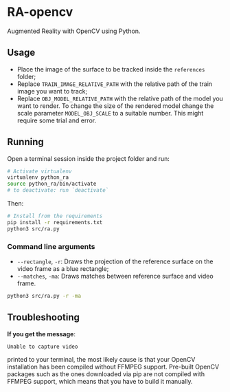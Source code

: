 # RA-opencv

Augmented Reality with OpenCV using Python.
 
## Usage

* Place the image of the surface to be tracked inside the `references` folder;
* Replace `TRAIN_IMAGE_RELATIVE_PATH` with the relative path of the train image you want to track;
* Replace `OBJ_MODEL_RELATIVE_PATH` with the relative path of the model you want to render. To change the size of the rendered model change the scale parameter `MODEL_OBJ_SCALE` to a suitable number. This might require some trial and error.

## Running 

Open a terminal session inside the project folder and run:

```sh
# Activate virtualenv
virtualenv python_ra
source python_ra/bin/activate
# to deactivate: run `deactivate`
```
Then:

```sh
# Install from the requirements
pip install -r requirements.txt
python3 src/ra.py
```

### Command line arguments

* `--rectangle`, `-r`: Draws the projection of the reference surface on the video frame as a blue rectangle;
* `--matches`, `-ma`: Draws matches between reference surface and video frame.

```sh
python3 src/ra.py -r -ma
```

## Troubleshooting

**If you get the message**:

```
Unable to capture video
```

printed to your terminal, the most likely cause is that your OpenCV installation has been compiled without FFMPEG support. Pre-built OpenCV packages such as the ones downloaded via pip are not compiled with FFMPEG support, which means that you have to build it manually.


